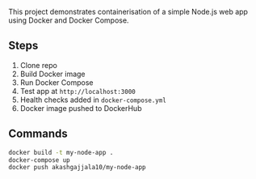 This project demonstrates containerisation of a simple Node.js web app using Docker and Docker Compose.

## Steps

1. Clone repo
2. Build Docker image
3. Run Docker Compose
4. Test app at `http://localhost:3000`
5. Health checks added in `docker-compose.yml`
6. Docker image pushed to DockerHub

## Commands

```bash
docker build -t my-node-app .
docker-compose up
docker push akashgajjala10/my-node-app
